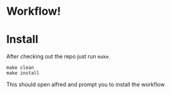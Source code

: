 # Workflow!


# Install

After checking out the repo just run `make`.

```
make clean
make install
```

This should open alfred and prompt you to install the workflow
